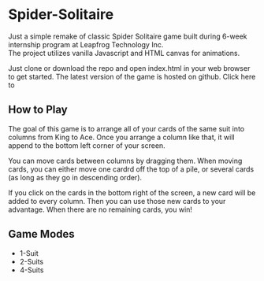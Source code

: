 # Spider-Solitaire

Just a simple remake of classic Spider Solitaire game built during 6-week internship program at Leapfrog Technology Inc.  
The project utilizes vanilla Javascript and HTML canvas for animations.

Just clone or download the repo and open index.html in your web browser to get started.
The latest version of the game is hosted on github. Click here to 
## How to Play
The goal of this game is to arrange all of your cards of the same suit into columns from King to Ace. Once you arrange a column like that, it will append to the bottom left corner of your screen. 

You can move cards between columns by dragging them. When moving cards, you can either move one cardrd off the top of a pile, or several cards (as long as they go in descending order).

If you click on the cards in the bottom right of the screen, a new card will be added to every column. Then you can use those new cards to your advantage. When there are no remaining cards, you win!

## Game Modes
* 1-Suit 
* 2-Suits 
* 4-Suits 




